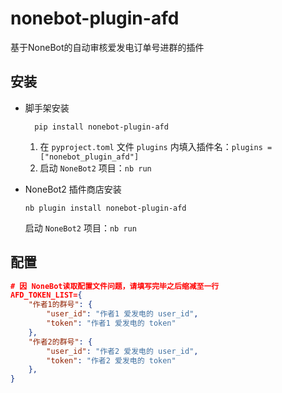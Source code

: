# nonebot-plugin-afd

基于NoneBot的自动审核爱发电订单号进群的插件

## 安装

- 脚手架安装
  ```shell
    pip install nonebot-plugin-afd
    ```
    1. 在 `pyproject.toml` 文件 `plugins` 内填入插件名：`plugins = ["nonebot_plugin_afd"]`
    2. 启动 `NoneBot2` 项目：`nb run`

- NoneBot2 插件商店安装
  ```shell
  nb plugin install nonebot-plugin-afd
  ```
  启动 `NoneBot2` 项目：`nb run`

## 配置

```json
# 因 NoneBot读取配置文件问题，请填写完毕之后缩减至一行
AFD_TOKEN_LIST={
    "作者1的群号": {
        "user_id": "作者1 爱发电的 user_id",
        "token": "作者1 爱发电的 token"
    },
    "作者2的群号": {
        "user_id": "作者2 爱发电的 user_id",
        "token": "作者2 爱发电的 token"
    },
}
```
